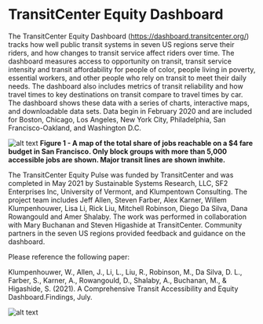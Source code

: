 # TransitCenter Equity Dashboard

The TransitCenter Equity Dashboard (https://dashboard.transitcenter.org/) tracks how well public transit systems in seven US regions serve their riders, and how changes to transit service affect riders over time. The dashboard measures access to opportunity on transit, transit service intensity and transit affordability for people of color, people living in poverty, essential workers, and other people who rely on transit to meet their daily needs. The dashboard also includes metrics of transit reliability and how travel times to key destinations on transit compare to travel times by car. The dashboard shows these data with a series of charts, interactive maps, and downloadable data sets. Data begin in February 2020 and are included for Boston, Chicago, Los Angeles, New York City, Philadelphia, San Francisco-Oakland, and Washington D.C.

![alt text](https://github.com/diluisi/TransitCenter/blob/master/fig/sf_fare_cap.png "Logo Title Text 2")
__Figure 1 - A map of the total share of jobs reachable on a $4 fare budget in San Francisco. Only block groups with more than 5,000 accessible jobs are shown.  Major transit lines are shown inwhite.__

The TransitCenter Equity Pulse was funded by TransitCenter and was completed in May 2021 by Sustainable Systems Research, LLC, SF2 Enterprises Inc, University of Vermont, and Klumpentown Consulting. The project team includes Jeff Allen, Steven Farber, Alex Karner, Willem Klumpenhouwer, Lisa Li, Rick Liu, Mitchell Robinson, Diego Da Silva, Dana Rowangould and Amer Shalaby. The work was performed in collaboration with Mary Buchanan and Steven Higashide at TransitCenter. Community partners in the seven US regions provided feedback and guidance on the dashboard. 

Please reference the following paper:

Klumpenhouwer, W., Allen, J., Li, L., Liu, R., Robinson, M., Da Silva, D. L., Farber, S., Karner, A., Rowangould, D., Shalaby, A., Buchanan, M., & Higashide, S. (2021). A Comprehensive Transit Accessibility and Equity Dashboard.Findings, July. 


![alt text](https://github.com/diluisi/TransitCenter/blob/master/fig/TC%20Flowchart%20Full%20Detail.png "Logo Title Text 1")
